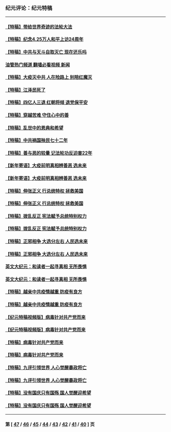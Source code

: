 ### 纪元评论：纪元特稿
---
#### [【特稿】带给世界奇迹的法轮大法](../../pages/nsc424/n13994132.md?06050330) 
#### [【特稿】纪念4.25万人和平上访24周年](../../pages/nsc424/n13980883.md?06050330) 
#### [【特稿】中共与天斗自取灭亡 现在还乐吗](../../pages/nsc424/n13897482.md?06050330) 
#### [油管热门频道 翻墙必看视频 新闻](ok?06050330)
#### [【特稿】大疫灭中共 人在险路上 别陪红魔灭](../../pages/nsc424/n13890697.md?06050330) 
#### [【特稿】江泽民死了](../../pages/nsc424/n13876300.md?06050330) 
#### [【特稿】四亿人三退 红朝将倾 退党保平安](../../pages/nsc424/n13794378.md?06050330) 
#### [【特稿】穿越苦难 守住心中的善](../../pages/nsc424/n13784979.md?06050330) 
#### [【特稿】乱世中的恩典和希望](../../pages/nsc424/n13734687.md?06050330) 
#### [【特稿】中共祸国殃民七十二年](../../pages/nsc424/n13272607.md?06050330) 
#### [【特稿】善与恶的较量 记法轮功反迫害22年](../../pages/nsc424/n13086597.md?06050330) 
#### [【新年寄语】大疫前明真相辨善恶 选未来](../../pages/nsc424/n12660855.md?06050330) 
#### [【新年寄语】大疫前明真相辨善恶 选未来](../../pages/nsc424/n12660855.md?06050330) 
#### [【特稿】伸张正义 行总统特权 拯救美国](../../pages/nsc424/n12616806.md?06050330) 
#### [【特稿】伸张正义 行总统特权 拯救美国](../../pages/nsc424/n12616806.md?06050330) 
#### [【特稿】拨乱反正 宪法赋予总统特别权力](../../pages/nsc424/n12598306.md?06050330) 
#### [【特稿】拨乱反正 宪法赋予总统特别权力](../../pages/nsc424/n12598306.md?06050330) 
#### [【特稿】正邪相争 大选分左右 人民选未来](../../pages/nsc424/n12545208.md?06050330) 
#### [【特稿】正邪相争 大选分左右 人民选未来](../../pages/nsc424/n12545208.md?06050330) 
#### [英文大纪元：和读者一起寻真相 无所畏惧](../../pages/nsc424/n12542027.md?06050330) 
#### [英文大纪元：和读者一起寻真相 无所畏惧](../../pages/nsc424/n12542027.md?06050330) 
#### [【特稿】越亲中共疫情越重 防疫有良方](../../pages/nsc424/n12042989.md?06050330) 
#### [【特稿】越亲中共疫情越重 防疫有良方](../../pages/nsc424/n12042989.md?06050330) 
#### [【纪元特稿视频版】病毒针对共产党而来](../../pages/nsc424/n11977328.md?06050330) 
#### [【纪元特稿视频版】病毒针对共产党而来](../../pages/nsc424/n11977328.md?06050330) 
#### [【特稿】病毒针对共产党而来](../../pages/nsc424/n11928818.md?06050330) 
#### [【特稿】病毒针对共产党而来](../../pages/nsc424/n11928818.md?06050330) 
#### [【特稿】九评引领世界 人心觉醒暴政将亡](../../pages/nsc424/n11660496.md?06050330) 
#### [【特稿】九评引领世界 人心觉醒暴政将亡](../../pages/nsc424/n11660496.md?06050330) 
#### [【特稿】没有国庆只有国殇 国人觉醒迎希望](../../pages/nsc424/n11549354.md?06050330) 
#### [【特稿】没有国庆只有国殇 国人觉醒迎希望](../../pages/nsc424/n11549354.md?06050330) 

---
#### 第 [ [47](./47.md?06050330) / [46](./46.md?06050330) / [45](./45.md?06050330) / [44](./44.md?06050330) / [43](./43.md?06050330) / [42](./42.md?06050330) / [41](./41.md?06050330) / [40](./40.md?06050330) ] 页
